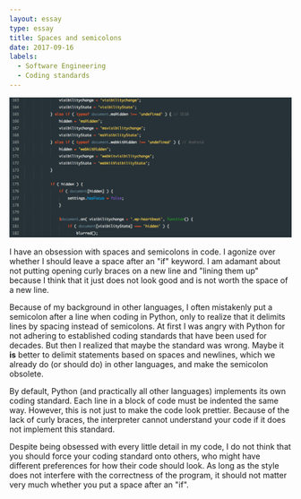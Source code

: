 ```yaml
---
layout: essay
type: essay
title: Spaces and semicolons
date: 2017-09-16
labels:
  - Software Engineering
  - Coding standards
---
```


<img class="ui large right floated image" src="../images/javascript.png">

I have an obsession with spaces and semicolons in code. I agonize over whether I should leave a space after an "if" keyword. I am adamant about not putting opening curly braces on a new line and "lining them up" because I think that it just does not look good and is not worth the space of a new line.

Because of my background in other languages, I often mistakenly put a semicolon after a line when coding in Python, only to realize that it delimits lines by spacing instead of semicolons. At first I was angry with Python for not adhering to established coding standards that have been used for decades. But then I realized that maybe the standard was wrong. Maybe it <strong>is</strong> better to delimit statements based on spaces and newlines, which we already do (or should do) in other languages, and make the semicolon obsolete.

By default, Python (and practically all other languages) implements its own coding standard. Each line in a block of code must be indented the same way. However, this is not just to make the code look prettier. Because of the lack of curly braces, the interpreter cannot understand your code if it does not implement this standard.

Despite being obsessed with every little detail in my code, I do not think that you should force your coding standard onto others, who might have different preferences for how their code should look. As long as the style does not interfere with the correctness of the program, it should not matter very much whether you put a space after an "if".
